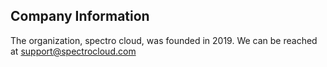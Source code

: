 ## Company Information

The organization, spectro cloud, was founded in 2019. We can be reached at support@spectrocloud.com
